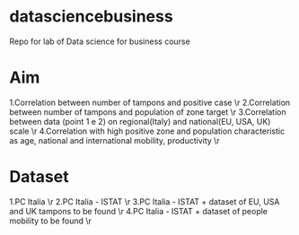# datasciencebusiness
Repo for lab of Data science for business course

# Aim
1.Correlation between number of tampons and positive case \r
2.Correlation between number of tampons and population of zone target \r
3.Correlation between data (point 1 e 2) on regional(Italy) and national(EU, USA, UK) scale \r
4.Correlation with high positive zone and population characteristic as age, national and international mobility, productivity \r

# Dataset 
1.PC Italia \r 
2.PC Italia - ISTAT \r
3.PC Italia - ISTAT + dataset of EU, USA and UK tampons to be found \r
4.PC Italia - ISTAT + dataset of people mobility to be found \r
